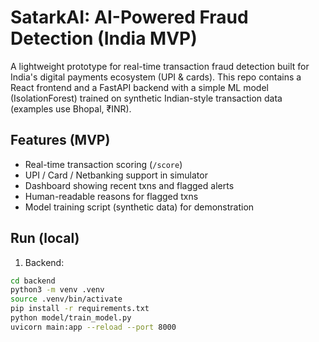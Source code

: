 # SatarkAI: AI-Powered Fraud Detection (India MVP)

A lightweight prototype for real-time transaction fraud detection built for India's digital payments ecosystem (UPI & cards). This repo contains a React frontend and a FastAPI backend with a simple ML model (IsolationForest) trained on synthetic Indian-style transaction data (examples use Bhopal, ₹INR).

## Features (MVP)
- Real-time transaction scoring (`/score`)
- UPI / Card / Netbanking support in simulator
- Dashboard showing recent txns and flagged alerts
- Human-readable reasons for flagged txns
- Model training script (synthetic data) for demonstration

## Run (local)
1. Backend:
```bash
cd backend
python3 -m venv .venv
source .venv/bin/activate
pip install -r requirements.txt
python model/train_model.py
uvicorn main:app --reload --port 8000
